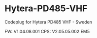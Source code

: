 # Hytera-PD485-VHF
Codeplug for Hytera PD485 VHF - Sweden 

FW: V1.04.08.001 
CPS: V2.05.05.002.EM5
